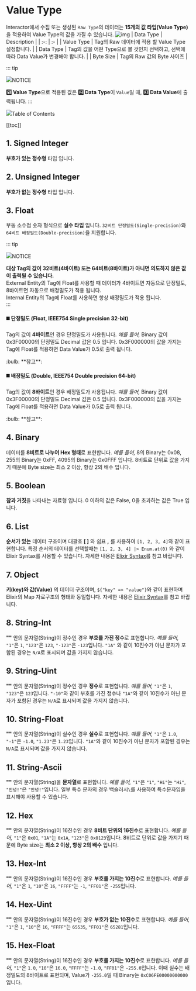 # Value Type
Interactor에서 수집 또는 생성된 `Raw Type`의 데이터는 **15개의 값 타입(Value Type)** 을 적용하여 Value Type의 값을 가질 수 있습니다.
![img](../../img/details/valuetype.png)
| Data Type | Description |
| :-: | :- |
| Value Type | Tag의 Raw 데이터에 적용 할 Value Type 설정합니다. |
| Data Type | Tag의 값을 어떤 Type으로 볼 것인지 선택하고, 선택에 따라 Data Value가 변경해야 합니다. |
| Byte Size | Tag의 Raw 값의 Byte 사이즈 |

::: tip <p class="custom-block-title"><img src="../../img/icon/tip.svg">NOTICE</p>
**1️⃣ Value Type**으로 적용된 값은 **2️⃣ Data Type**이 `Value`일 때, **3️⃣ Data Value**에 출력됩니다.
:::

<div class="toc-title"><img src="../../img/icon/list.svg">Table of Contents</div>

[[toc]]

## 1. Signed Integer
**부호가 있는 정수형** 타입 입니다.

## 2. Unsigned Integer
**부호가 없는 정수형** 타입 입니다.

## 3. Float
부동 소수점 숫자 형식으로 **실수 타입** 입니다. 
`32비트 단정밀도(Single-precision)`와 `64비트 배정밀도(Double-precision)`을 지원합니다.  

::: tip <p class="custom-block-title"><img src="../../img/icon/tip.svg">NOTICE</p>
**대상 Tag의 값이 32비트(4바이트) 또는 64비트(8바이트)가 아니면 의도하지 않은 값이 출력될 수 있습니다.**   
External Entity의 Tag에 Float를 사용할 때 데이터가 4바이트면 자동으로 단정밀도, 8바이트면 자동으로 배정밀도가 적용 됩니다.  
Internal Entity의 Tag에 Float를 사용하면 항상 배정밀도가 적용 됩니다.  
:::


#### :black_medium_square: 단정밀도 (Float, IEEE754 Single precision 32-bit)
Tag의 값이 **4바이트**인 경우 단정밀도가 사용됩니다. _예를 들어,_ Binary 값이 0x3F00000의 단정밀도 Decimal 값은 0.5 입니다. 0x3F000000의 값을 가지는 Tag에 Float를 적용하면 Data Value가 0.5로 출력 됩니다.  
<div class="spacer-sm"/>
:bulb: **참고**: <https://www.binaryconvert.com/convert_float.html>

#### :black_medium_square: 배정밀도 (Double, IEEE754 Double precision 64-bit)
Tag의 값이 **8바이트**인 경우 배정밀도가 사용됩니다. _예를 들어,_ Binary 값이 0x3F00000의 단정밀도 Decimal 값은 0.5 입니다. 0x3F000000의 값을 가지는 Tag에 Float를 적용하면 Data Value가 0.5로 출력 됩니다.  
<div class="spacer-sm"/>
:bulb: **참고**: <https://www.binaryconvert.com/convert_double.html>


## 4. Binary
데이터를 **8비트로 나누어 Hex 형태**로 표현합니다. _예를 들어,_ 8의 Binary는 0x08, 255의 Binary는 0xFF, 4095의 Binary는 0x0FFF 입니다. 8비트로 단위로 값을 가지기 때문에 Byte size는 최소 2 이상, 항상 2의 배수 입니다.

## 5. Boolean
**참과 거짓**을 나타내는 자료형 입니다. 0 이하의 값은 False, 0을 초과하는 값은 True 입니다.

## 6. List
**순서가 있는** 데이터 구조이며 대괄호 **[ ]** 와 쉼표 **,** 를 사용하여 `[1, 2, 3, 4]`와 같이 표현합니다. 특정 순서의 데이터를 선택할때는 `[1, 2, 3, 4] |> Enum.at(0)` 와 같이 Elixir Syntax를 사용할 수 있습니다. 자세한 내용은 [Elixir Syntax](../elixir/elixirSyntax.md)를 참고 바랍니다.  

## 7. Object
**키(key)와 값(Value)** 의 데이터 구조이며, `${"key" => "value"}`와 같이 표현하며 Elixir의 Map 자료구조의 형태와 동일합니다. 자세한 내용은 [Elixir Syntax](../elixir/elixirSyntax.md)를 참고 바랍니다.  

## 8. String-Int
**""** 안의 문자열(String)이 정수인 경우 **부호를 가진 정수**로 표현합니다. _예를 들어,_ `"1"`은 `1`, `"123"`은 `123`, `"-123"`은 `-123`입니다. `"1A"` 와 같이 10진수가 아닌 문자가 포함된 경우는 `N/A`로 표시되며 값을 가지지 않습니다.  

## 9. String-Uint
**""** 안의 문자열(String)이 정수인 경우 **정수**로 표현합니다. _예를 들어,_ `"1"`은 `1`, `"123"`은 `123`입니다. `"-10"`와 같이 부호를 가진 정수나 `"1A"`와 같이 10진수가 아닌 문자가 포함된 경우는 `N/A`로 표시되며 값을 가지지 않습니다.  

## 10. String-Float
**""** 안의 문자열(String)이 실수인 경우 **실수**로 표현합니다. _예를 들어,_ `"1"`은 `1.0`, `"-1"`은 `-1.0`, `"1.23"`은 `1.23`입니다. `"1A"`와 같이 10진수가 아닌 문자가 포함된 경우는 `N/A`로 표시되며 값을 가지지 않습니다.

## 11. String-Ascii
**""** 안의 문자열(String)을 **문자열**로 표현합니다. _예를 들어,_ `"1"`은 `"1"`, `"Hi"`는 `"Hi"`, `"안녕!"`은 `"안녕!"`입니다. 일부 특수 문자의 경우 백슬러시`\`를 사용하여 특수문자임을 표시해야 사용할 수 있습니다.  

## 12. Hex
**""** 안의 문자열(String)이 16진수인 경우 **8비트 단위의 16진수**로 표현합니다. _예를 들어,_ `"1"`은 `0x01`, `"1A"`는 `0x1A`, `"123"`은 `0x0123`입니다. 8비트로 단위로 값을 가지기 때문에 Byte size는 **최소 2 이상, 항상 2의 배수** 입니다.

## 13. Hex-Int
**""** 안의 문자열(String)이 16진수인 경우 **부호를 가지는 10진수**로 표현합니다. _예를 들어,_ `"1"`은 `1`, `"10"`은 `16`, `"FFFF"`는 `-1`, `"FF01"`은 `-255`입니다.

## 14. Hex-Uint
**""** 안의 문자열(String)이 16진수인 경우 **부호가 없는 10진수**로 표현합니다. _예를 들어,_ `"1"`은 `1`, `"10"`은 `16`, `"FFFF"`는 `65535`, `"FF01"`은 `65281`입니다.

## 15. Hex-Float
**""** 안의 문자열(String)이 16진수인 경우 **부호를 가지는 10진수**로 표햔합니다. _예를 들어,_ `"1"`은 `1.0`, `"10"`은 `16.0`, `"FFFF"`는 `-1.0`, `"FF01"`은 `-255.0`입니다. 이때 실수는 배정밀도의 8바이트로 표현되며, Value가 `-255.0`일 때 Binary는 `0xC06FE00000000000`입니다.  